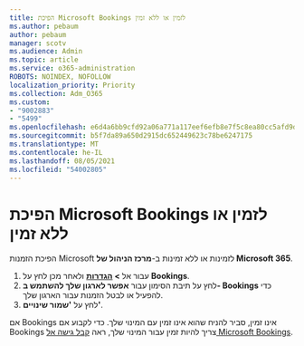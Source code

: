 ```yaml
---
title: הפיכת Microsoft Bookings לזמין או ללא זמין
ms.author: pebaum
author: pebaum
manager: scotv
ms.audience: Admin
ms.topic: article
ms.service: o365-administration
ROBOTS: NOINDEX, NOFOLLOW
localization_priority: Priority
ms.collection: Adm_O365
ms.custom:
- "9002883"
- "5499"
ms.openlocfilehash: e6d4a6bb9cfd92a06a771a117eef6efb8e7f5c8ea80cc5afd9daa619f4bd3079
ms.sourcegitcommit: b5f7da89a650d2915dc652449623c78be6247175
ms.translationtype: MT
ms.contentlocale: he-IL
ms.lasthandoff: 08/05/2021
ms.locfileid: "54002805"
---
```

# <a name="enable-or-disable-microsoft-bookings"></a>הפיכת Microsoft Bookings לזמין או ללא זמין

הפיכת הזמנות Microsoft לזמינות או ללא זמינות ב-**מרכז הניהול של Microsoft 365**.

1. עבור אל **> [הגדרות](https://admin.microsoft.com/Adminportal/Home?source=applauncher#/Settings/Services)** ולאחר מכן לחץ על **Bookings**.
2. לחץ על תיבת הסימון עבור **אפשר לארגון שלך להשתמש ב- Bookings** כדי להפעיל או לבטל הזמנות עבור הארגון שלך.
3. לחץ על **'שמור שינויים'**.

אם Bookings אינו זמין, סביר להניח שהוא אינו זמין עם המינוי שלך. כדי לקבוע אם Bookings צריך להיות זמין עבור המינוי שלך, ראה [קבל גישה אל Microsoft Bookings](https://support.microsoft.com/en-us/office/get-access-to-microsoft-bookings-5382dc07-aaa5-45c9-8767-502333b214ce).
